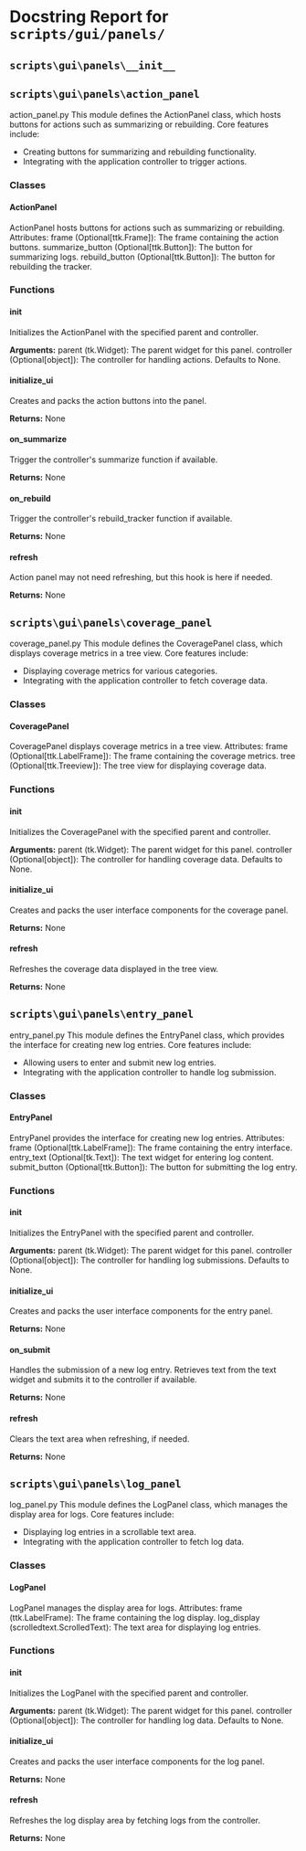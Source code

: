 # Docstring Report for `scripts/gui/panels/`


## `scripts\gui\panels\__init__`


## `scripts\gui\panels\action_panel`


action_panel.py
This module defines the ActionPanel class, which hosts buttons for actions such as summarizing or rebuilding.
Core features include:
- Creating buttons for summarizing and rebuilding functionality.
- Integrating with the application controller to trigger actions.


### Classes

#### ActionPanel

ActionPanel hosts buttons for actions such as summarizing or rebuilding.
Attributes:
frame (Optional[ttk.Frame]): The frame containing the action buttons.
summarize_button (Optional[ttk.Button]): The button for summarizing logs.
rebuild_button (Optional[ttk.Button]): The button for rebuilding the tracker.

### Functions

#### __init__

Initializes the ActionPanel with the specified parent and controller.

**Arguments:**
parent (tk.Widget): The parent widget for this panel.
controller (Optional[object]): The controller for handling actions. Defaults to None.

#### initialize_ui

Creates and packs the action buttons into the panel.

**Returns:**
None

#### on_summarize

Trigger the controller's summarize function if available.

**Returns:**
None

#### on_rebuild

Trigger the controller's rebuild_tracker function if available.

**Returns:**
None

#### refresh

Action panel may not need refreshing, but this hook is here if needed.

**Returns:**
None

## `scripts\gui\panels\coverage_panel`


coverage_panel.py
This module defines the CoveragePanel class, which displays coverage metrics in a tree view.
Core features include:
- Displaying coverage metrics for various categories.
- Integrating with the application controller to fetch coverage data.


### Classes

#### CoveragePanel

CoveragePanel displays coverage metrics in a tree view.
Attributes:
frame (Optional[ttk.LabelFrame]): The frame containing the coverage metrics.
tree (Optional[ttk.Treeview]): The tree view for displaying coverage data.

### Functions

#### __init__

Initializes the CoveragePanel with the specified parent and controller.

**Arguments:**
parent (tk.Widget): The parent widget for this panel.
controller (Optional[object]): The controller for handling coverage data. Defaults to None.

#### initialize_ui

Creates and packs the user interface components for the coverage panel.

**Returns:**
None

#### refresh

Refreshes the coverage data displayed in the tree view.

**Returns:**
None

## `scripts\gui\panels\entry_panel`


entry_panel.py
This module defines the EntryPanel class, which provides the interface for creating new log entries.
Core features include:
- Allowing users to enter and submit new log entries.
- Integrating with the application controller to handle log submission.


### Classes

#### EntryPanel

EntryPanel provides the interface for creating new log entries.
Attributes:
frame (Optional[ttk.LabelFrame]): The frame containing the entry interface.
entry_text (Optional[tk.Text]): The text widget for entering log content.
submit_button (Optional[ttk.Button]): The button for submitting the log entry.

### Functions

#### __init__

Initializes the EntryPanel with the specified parent and controller.

**Arguments:**
parent (tk.Widget): The parent widget for this panel.
controller (Optional[object]): The controller for handling log submissions. Defaults to None.

#### initialize_ui

Creates and packs the user interface components for the entry panel.

**Returns:**
None

#### on_submit

Handles the submission of a new log entry.
Retrieves text from the text widget and submits it to the controller if available.

**Returns:**
None

#### refresh

Clears the text area when refreshing, if needed.

**Returns:**
None

## `scripts\gui\panels\log_panel`


log_panel.py
This module defines the LogPanel class, which manages the display area for logs.
Core features include:
- Displaying log entries in a scrollable text area.
- Integrating with the application controller to fetch log data.


### Classes

#### LogPanel

LogPanel manages the display area for logs.
Attributes:
frame (ttk.LabelFrame): The frame containing the log display.
log_display (scrolledtext.ScrolledText): The text area for displaying log entries.

### Functions

#### __init__

Initializes the LogPanel with the specified parent and controller.

**Arguments:**
parent (tk.Widget): The parent widget for this panel.
controller (Optional[object]): The controller for handling log data. Defaults to None.

#### initialize_ui

Creates and packs the user interface components for the log panel.

**Returns:**
None

#### refresh

Refreshes the log display area by fetching logs from the controller.

**Returns:**
None